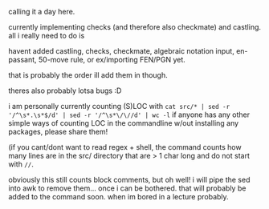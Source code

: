 calling it a day here.

currently implementing checks (and therefore also checkmate) and castling.
all i really need to do is 

havent added castling, checks, checkmate, algebraic notation input,
en-passant, 50-move rule, or ex/importing FEN/PGN yet.

that is probably the order ill add them in though.

theres also probably lotsa bugs :D



i am personally currently counting (S)LOC with 
`cat src/* | sed -r '/^\s*.\s*$/d' | sed -r '/^\s*\/\//d' | wc -l`
if anyone has any other simple ways of counting LOC in the commandline w/out installing any packages, 
please share them!

(if you cant/dont want to read regex + shell, 
the command counts how many lines are in the src/ directory that are > 1 char long and do not start with `//`.

obviously this still counts block comments, but oh well!
i will pipe the sed into awk to remove them... once i can be bothered.
that will probably be added to the command soon. when im bored in a lecture probably.
